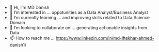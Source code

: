 - 👋 Hi, I’m MD Danish
- 👀 I’m interested in ... oppotunities as a Data Analyst/Business Analyst
- 🌱 I’m currently learning ... and improving skills related to Data Science Domain
- 💞️ I’m looking to collaborate on ... generating actionable insights from Data
- 📫 How to reach me ... https://www.linkedin.com/in/md-iftekhar-ahmed-danish1/ 

